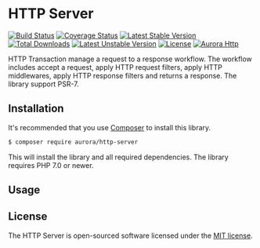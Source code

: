 HTTP Server
================
[![Build Status](https://travis-ci.org/aurorahttp/http-server.svg)](https://travis-ci.org/aurorahttp/http-server)
[![Coverage Status](https://coveralls.io/repos/github/aurorahttp/http-server/badge.svg?branch=master)](https://coveralls.io/github/aurorahttp/http-server?branch=master)
[![Latest Stable Version](https://poser.pugx.org/aurora/http-server/v/stable.svg)](https://packagist.org/packages/aurora/http-server)
[![Total Downloads](https://poser.pugx.org/aurora/http-server/downloads.svg)](https://packagist.org/packages/aurora/http-server) 
[![Latest Unstable Version](https://poser.pugx.org/aurora/http-server/v/unstable.svg)](https://packagist.org/packages/aurora/http-server)
[![License](https://poser.pugx.org/aurora/http-server/license.svg)](https://packagist.org/packages/aurora/http-server)
[![Aurora Http](https://img.shields.io/badge/Powered_by-Aurora_Http-green.svg?style=flat)](https://aurorahttp.com/)

HTTP Transaction manage a request to a response workflow. The workflow includes 
accept a request, apply HTTP request filters, apply HTTP middlewares, apply HTTP 
response filters and returns a response. The library support PSR-7.

Installation
------------
It's recommended that you use [Composer](https://getcomposer.org/) to install this library.

```bash
$ composer require aurora/http-server
```

This will install the library and all required dependencies. The library requires PHP 7.0 or newer.
 
Usage
-----

License
-------

The HTTP Server is open-sourced software licensed under the [MIT license](http://opensource.org/licenses/MIT).